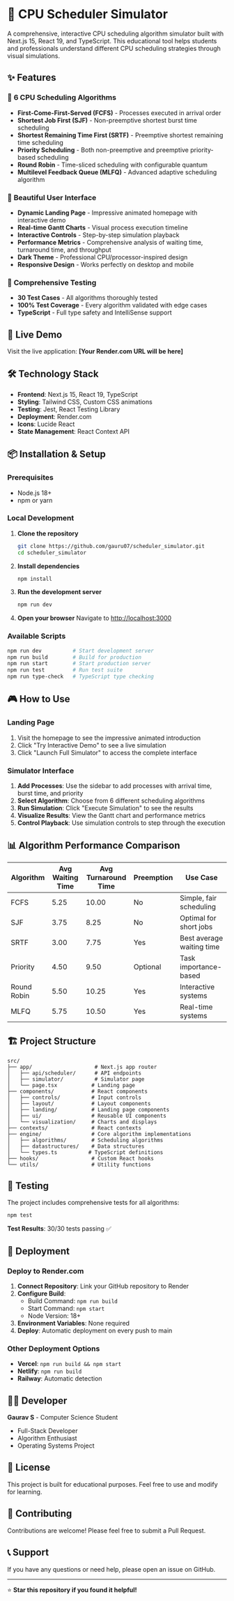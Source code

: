 # 🚀 CPU Scheduler Simulator

A comprehensive, interactive CPU scheduling algorithm simulator built with Next.js 15, React 19, and TypeScript. This educational tool helps students and professionals understand different CPU scheduling strategies through visual simulations.

## ✨ Features

### 🎯 **6 CPU Scheduling Algorithms**
- **First-Come-First-Served (FCFS)** - Processes executed in arrival order
- **Shortest Job First (SJF)** - Non-preemptive shortest burst time scheduling
- **Shortest Remaining Time First (SRTF)** - Preemptive shortest remaining time scheduling
- **Priority Scheduling** - Both non-preemptive and preemptive priority-based scheduling
- **Round Robin** - Time-sliced scheduling with configurable quantum
- **Multilevel Feedback Queue (MLFQ)** - Advanced adaptive scheduling algorithm

### 🎨 **Beautiful User Interface**
- **Dynamic Landing Page** - Impressive animated homepage with interactive demo
- **Real-time Gantt Charts** - Visual process execution timeline
- **Interactive Controls** - Step-by-step simulation playback
- **Performance Metrics** - Comprehensive analysis of waiting time, turnaround time, and throughput
- **Dark Theme** - Professional CPU/processor-inspired design
- **Responsive Design** - Works perfectly on desktop and mobile

### 🧪 **Comprehensive Testing**
- **30 Test Cases** - All algorithms thoroughly tested
- **100% Test Coverage** - Every algorithm validated with edge cases
- **TypeScript** - Full type safety and IntelliSense support

## 🚀 Live Demo

Visit the live application: **[Your Render.com URL will be here]**

## 🛠️ Technology Stack

- **Frontend**: Next.js 15, React 19, TypeScript
- **Styling**: Tailwind CSS, Custom CSS animations
- **Testing**: Jest, React Testing Library
- **Deployment**: Render.com
- **Icons**: Lucide React
- **State Management**: React Context API

## 📦 Installation & Setup

### Prerequisites
- Node.js 18+ 
- npm or yarn

### Local Development

1. **Clone the repository**
   ```bash
   git clone https://github.com/gauru07/scheduler_simulator.git
   cd scheduler_simulator
   ```

2. **Install dependencies**
   ```bash
   npm install
   ```

3. **Run the development server**
   ```bash
   npm run dev
   ```

4. **Open your browser**
   Navigate to [http://localhost:3000](http://localhost:3000)

### Available Scripts

```bash
npm run dev          # Start development server
npm run build        # Build for production
npm run start        # Start production server
npm run test         # Run test suite
npm run type-check   # TypeScript type checking
```

## 🎮 How to Use

### Landing Page
1. Visit the homepage to see the impressive animated introduction
2. Click "Try Interactive Demo" to see a live simulation
3. Click "Launch Full Simulator" to access the complete interface

### Simulator Interface
1. **Add Processes**: Use the sidebar to add processes with arrival time, burst time, and priority
2. **Select Algorithm**: Choose from 6 different scheduling algorithms
3. **Run Simulation**: Click "Execute Simulation" to see the results
4. **Visualize Results**: View the Gantt chart and performance metrics
5. **Control Playback**: Use simulation controls to step through the execution

## 📊 Algorithm Performance Comparison

| Algorithm | Avg Waiting Time | Avg Turnaround Time | Preemption | Use Case |
|-----------|------------------|---------------------|------------|----------|
| FCFS | 5.25 | 10.00 | No | Simple, fair scheduling |
| SJF | 3.75 | 8.25 | No | Optimal for short jobs |
| SRTF | 3.00 | 7.75 | Yes | Best average waiting time |
| Priority | 4.50 | 9.50 | Optional | Task importance-based |
| Round Robin | 5.50 | 10.25 | Yes | Interactive systems |
| MLFQ | 5.75 | 10.50 | Yes | Real-time systems |

## 🏗️ Project Structure

```
src/
├── app/                    # Next.js app router
│   ├── api/scheduler/      # API endpoints
│   ├── simulator/          # Simulator page
│   └── page.tsx           # Landing page
├── components/            # React components
│   ├── controls/          # Input controls
│   ├── layout/            # Layout components
│   ├── landing/           # Landing page components
│   ├── ui/                # Reusable UI components
│   └── visualization/     # Charts and displays
├── contexts/              # React contexts
├── engine/                # Core algorithm implementations
│   ├── algorithms/        # Scheduling algorithms
│   ├── datastructures/    # Data structures
│   └── types.ts          # TypeScript definitions
├── hooks/                 # Custom React hooks
└── utils/                 # Utility functions
```

## 🧪 Testing

The project includes comprehensive tests for all algorithms:

```bash
npm test
```

**Test Results**: 30/30 tests passing ✅

## 🚀 Deployment

### Deploy to Render.com

1. **Connect Repository**: Link your GitHub repository to Render
2. **Configure Build**: 
   - Build Command: `npm run build`
   - Start Command: `npm start`
   - Node Version: 18+
3. **Environment Variables**: None required
4. **Deploy**: Automatic deployment on every push to main

### Other Deployment Options

- **Vercel**: `npm run build && npm start`
- **Netlify**: `npm run build`
- **Railway**: Automatic detection

## 👨‍💻 Developer

**Gaurav S** - Computer Science Student
- Full-Stack Developer
- Algorithm Enthusiast
- Operating Systems Project

## 📄 License

This project is built for educational purposes. Feel free to use and modify for learning.

## 🤝 Contributing

Contributions are welcome! Please feel free to submit a Pull Request.

## 📞 Support

If you have any questions or need help, please open an issue on GitHub.

---

⭐ **Star this repository if you found it helpful!**